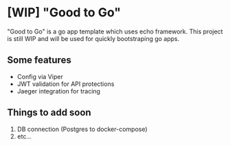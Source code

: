 # [WIP] "Good to Go" 

"Good to Go" is a go app template which uses echo framework.
This project is still WIP and will be used for quickly bootstraping go apps.

## Some features
- Config via Viper
- JWT validation for API protections
- Jaeger integration for tracing


## Things to add soon

1. DB connection (Postgres to docker-compose)
3. etc...
